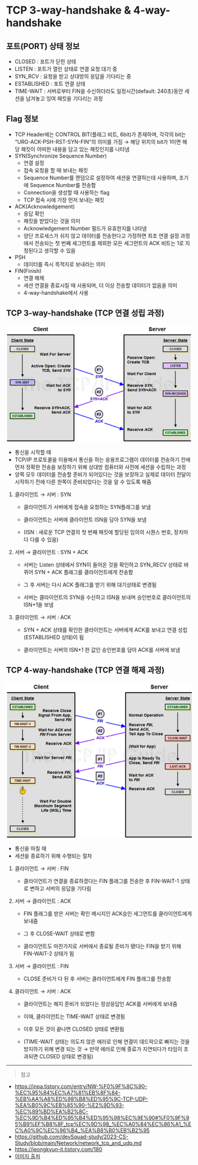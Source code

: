 # TCP 3-way-handshake & 4-way-handshake

## 포트(PORT) 상태 정보

- CLOSED : 포트가 닫힌 상태
- LISTEN : 포트가 열린 상태로 연결 요청 대기 중
- SYN_RCV : 요청을 받고 상대방의 응답을 기다리는 중
- ESTABLISHED : 포트 연결 상태
- TIME-WAIT : 서버로부터 FIN을 수신하더라도 일정시간(default: 240초)동안 세션을 남겨놓고 잉여 패킷을 기다리는 과정

## Flag 정보

- TCP Header에는 CONTROL BIT(플래그 비트, 6bit)가 존재하며, 각각의 bit는 “URG-ACK-PSH-RST-SYN-FIN”의 의미를 가짐 → 해당 위치의 bit가 1이면 해당 패킷이 어떠한 내용을 담고 있는 패킷인지를 나타냄
- SYN(Synchronize Sequence Number)
  - 연결 설정
  - 접속 요청을 할 때 보내는 패킷
  - Sequence Number를 랜덤으로 설정하여 세션을 연결하는데 사용하며, 초기에 Sequence Number를 전송함
  - Connection을 생성할 때 사용하는 flag
  - TCP 접속 시에 가장 먼저 보내는 패킷
- ACK(Acknowledgement)
  - 응답 확인
  - 패킷을 받았다는 것을 의미
  - Acknowledgement Number 필드가 유효한지를 나타냄
  - 양단 프로세스가 쉬지 않고 데이터를 전송한다고 가정하면 최초 연결 설정 과정에서 전송되는 첫 번째 세그먼트를 제외한 모든 세그먼트의 ACK 비트는 1로 지정된다고 생각할 수 있음
- PSH
  - 데이터를 즉시 목적지로 보내라는 의미
- FIN(Finish)
  - 연결 해제
  - 세션 연결을 종료시킬 때 사용되며, 더 이상 전송할 데이터가 없음을 의미
  - 4-way-handshake에서 사용

## TCP 3-way-handshake (TCP 연결 성립 과정)

<div align=center>
    <img src="../assets/3-way-handshake.png" width="600"/>
</div>

- 통신을 시작할 때
- TCP/IP 프로토콜을 이용해서 통신을 하는 응용프로그램이 데이터를 전송하기 전에 먼저 정확한 전송을 보장하기 위해 상대방 컴퓨터와 사전에 세션을 수립하는 과정
- 양쪽 모두 데이터를 전송할 준비가 되어있다는 것을 보장하고 실제로 데이터 전달이 시작하기 전에 다른 한쪽이 준비되었다는 것을 알 수 있도록 해줌

1. 클라이언트 → 서버 : SYN

   - 클라이언트가 서버에게 접속을 요청하는 SYN플래그를 보냄

   - 클라이언트는 서버에 클라이언트 ISN을 담아 SYN을 보냄

   - (ISN : 새로운 TCP 연결의 첫 번째 패킷에 할당된 임의의 시퀀스 번호, 장치마다 다를 수 있음)

2. 서버 → 클라이언트 : SYN + ACK

   - 서버는 Listen 상태에서 SYN이 들어온 것을 확인하고 SYN_RECV 상태로 바뀌어 SYN + ACK 플래그를 클라이언트에게 전송함

   - 그 후 서버는 다시 ACK 플래그를 받기 위해 대기상태로 변경됨

   - 서버는 클라이언트의 SYN을 수신하고 ISN을 보내며 승인번호로 클라이언트의 ISN+1을 보냄

3. 클라이언트 → 서버 : ACK

   - SYN + ACK 상태를 확인한 클라이언트는 서버에게 ACK를 보내고 연결 성립(ESTABLISHED 상태)이 됨

   - 클라이언트는 서버의 ISN+1 한 값인 승인번호를 담아 ACK를 서버에 보냄

## TCP 4-way-handshake (TCP 연결 해제 과정)

<div align=center>
    <img src="../assets/4-way-handshake.png" width="600"/>
</div>

- 통신을 마칠 때
- 세션을 종료하기 위해 수행되는 절차

1. 클라이언트 → 서버 : FIN

   - 클라이언트가 연결을 종료하겠다는 FIN 플래그를 전송한 후 FIN-WAIT-1 상태로 변하고 서버의 응답을 기다림

2. 서버 → 클라이언트 : ACK

   - FIN 플래그를 받은 서버는 확인 메시지인 ACK승인 세그먼트를 클라이언트에게 보내줌

   - 그 후 CLOSE-WAIT 상태로 변함

   - 클라이언트도 마찬가지로 서버에서 종료될 준비가 됐다는 FIN을 받기 위해 FIN-WAIT-2 상태가 됨

3. 서버 → 클라이언트 : FIN

   - CLOSE 준비가 다 된 후 서버는 클라이언트에게 FIN 플래그를 전송함

4. 클라이언트 → 서버 : ACK

   - 클라이언트는 해지 준비가 되었다는 정상응답인 ACK를 서버에게 보내줌

   - 이때, 클라이언트는 TIME-WAIT 상태로 변경됨

   - 이후 모든 것이 끝나면 CLOSED 상태로 변환됨

   - (TIME-WAIT 상태는 의도치 않은 에러로 인해 연결이 데드락으로 빠지는 것을 방지하기 위해 변경 되는 것 → 만약 에러로 인해 종료가 지연되다가 타임이 초과되면 CLOSED 상태로 변경됨)

---

> 참고

- https://inpa.tistory.com/entry/NW-%F0%9F%8C%90-%EC%95%84%EC%A7%81%EB%8F%84-%EB%AA%A8%ED%98%B8%ED%95%9C-TCP-UDP-%EA%B0%9C%EB%85%90-%E2%9D%93-%EC%89%BD%EA%B2%8C-%EC%9D%B4%ED%95%B4%ED%95%98%EC%9E%90#%F0%9F%95%B9%EF%B8%8F_tcp%EC%9D%98_%EC%A0%84%EC%86%A1_%EC%A0%9C%EC%96%B4_%EA%B8%B0%EB%B2%95
- https://github.com/devSquad-study/2023-CS-Study/blob/main/Network/network_tcp_and_udp.md
- https://jeongkyun-it.tistory.com/180
- [이미지 출처](https://jeongkyun-it.tistory.com/180)
